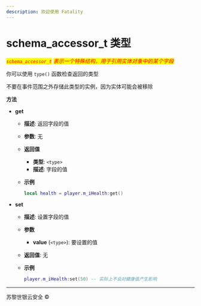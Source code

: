 ```yaml
---
description: 欢迎使用 Fatality
---
```


# schema\_accessor\_t 类型

_<mark style="color:red;">`schema_accessor_t`</mark> <mark style="color:red;"></mark><mark style="color:red;">表示一个特殊结构，用于引用实体对象中的某个字段</mark>_

你可以使用 `type()` 函数检查返回的类型

不要在事件范围之外存储此类型的实例，因为实体可能会被移除

**方法**

* **get**
  * **描述**: 返回字段的值
  * **参数**: 无
  * **返回值**
    * **类型**: `<type>`
    * **描述**: 字段的值
  *   **示例**

      ```lua
      local health = player.m_iHealth:get()
      ```
* **set**
  * **描述**: 设置字段的值
  * **参数**
    * **value** (`<type>`): 要设置的值
  * **返回值**: 无
  *   **示例**

      ```lua
      player.m_iHealth:set(50) -- 实际上不会对健康值产生影响
      ```

***

苏黎世银云安全 ©
